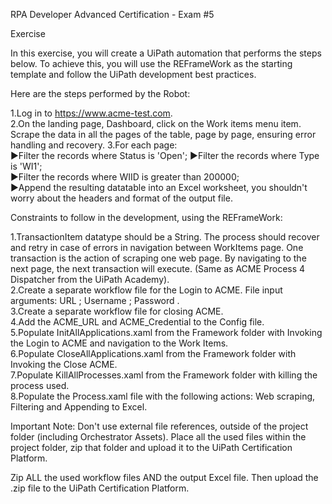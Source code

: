 RPA Developer Advanced Certification - Exam #5

Exercise

In this exercise, you will create a UiPath automation that performs the steps below. To achieve this, you will use the REFrameWork as the starting template and follow the UiPath development best practices.
  
Here are the steps performed by the Robot:
  
1.Log in to https://www.acme-test.com.  
2.On the landing page, Dashboard, click on the Work items menu item. Scrape the data in all the pages of the table, page by page, ensuring error handling and recovery. 
3.For each page:  
▶Filter the records where Status is 'Open'; 
▶Filter the records where Type is 'WI1';   
▶Filter the records where WIID is greater than 200000;  
▶Append the resulting datatable into an Excel worksheet, you shouldn't worry about the headers and format of the output file. 
  
Constraints to follow in the development, using the REFrameWork:
  
1.TransactionItem datatype should be a String. The process should recover and retry in case of errors in navigation between WorkItems page. One transaction is the action of scraping one web page. By navigating to the next page, the next transaction will execute. (Same as ACME Process 4 Dispatcher from the UiPath Academy).  
2.Create a separate workflow file for the Login to ACME. File input arguments: URL ; Username ; Password .    
3.Create a separate workflow file for closing ACME.  
4.Add the ACME_URL and ACME_Credential to the Config file.      
5.Populate InitAllApplications.xaml from the Framework folder with Invoking the Login to ACME and navigation to the Work Items.   
6.Populate CloseAllApplications.xaml from the Framework folder with Invoking the Close ACME.    
7.Populate KillAllProcesses.xaml from the Framework folder with killing the process used.  
8.Populate the Process.xaml file with the following actions: Web scraping, Filtering and Appending to Excel.    

Important Note: Don't use external file references, outside of the project folder (including Orchestrator Assets). Place all the used files within the project folder, zip that folder and upload it to the UiPath Certification Platform.
  
Zip ALL the used workflow files AND the output Excel file. Then upload the .zip file to the UiPath Certification Platform.
